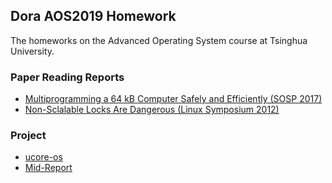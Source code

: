 ## Dora AOS2019 Homework
The homeworks on the Advanced Operating System course at Tsinghua University.

### Paper Reading Reports
- [Multiprogramming a 64 kB Computer Safely and Efficiently (SOSP 2017)](https://github.com/LY-Dora/Dora_AOS2019_homework/blob/master/reading_reports/Tock_SOSP17.md)
- [Non-Sclalable Locks Are Dangerous (Linux Symposium 2012)](https://github.com/LY-Dora/Dora_AOS2019_homework/blob/master/reading_reports/Non_scalable_lock_is_dangerous.md)

### Project
- [ucore-os](https://github.com/LY-Dora/Dora_AOS2019_homework/tree/master/ucore_os)
- [Mid-Report](https://github.com/LY-Dora/Dora_AOS2019_homework/blob/master/ucore_os/Mid-Report.md)
